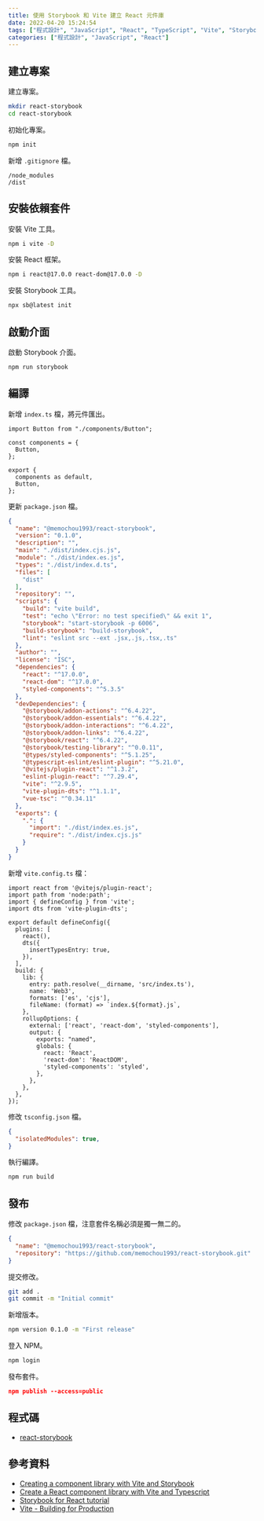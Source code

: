 ```yaml
---
title: 使用 Storybook 和 Vite 建立 React 元件庫
date: 2022-04-20 15:24:54
tags: ["程式設計", "JavaScript", "React", "TypeScript", "Vite", "Storybook"]
categories: ["程式設計", "JavaScript", "React"]
---
```


## 建立專案

建立專案。

```BASH
mkdir react-storybook
cd react-storybook
```

初始化專案。

```BASH
npm init
```

新增 `.gitignore` 檔。

```ENV
/node_modules
/dist
```

## 安裝依賴套件

安裝 Vite 工具。

```BASH
npm i vite -D
```

安裝 React 框架。

```BASH
npm i react@17.0.0 react-dom@17.0.0 -D
```

安裝 Storybook 工具。

```BASH
npx sb@latest init
```

## 啟動介面

啟動 Storybook 介面。

```BASH
npm run storybook
```

## 編譯

新增 `index.ts` 檔，將元件匯出。

```TS
import Button from "./components/Button";

const components = {
  Button,
};

export {
  components as default,
  Button,
};
```

更新 `package.json` 檔。

```JSON
{
  "name": "@memochou1993/react-storybook",
  "version": "0.1.0",
  "description": "",
  "main": "./dist/index.cjs.js",
  "module": "./dist/index.es.js",
  "types": "./dist/index.d.ts",
  "files": [
    "dist"
  ],
  "repository": "",
  "scripts": {
    "build": "vite build",
    "test": "echo \"Error: no test specified\" && exit 1",
    "storybook": "start-storybook -p 6006",
    "build-storybook": "build-storybook",
    "lint": "eslint src --ext .jsx,.js,.tsx,.ts"
  },
  "author": "",
  "license": "ISC",
  "dependencies": {
    "react": "^17.0.0",
    "react-dom": "^17.0.0",
    "styled-components": "^5.3.5"
  },
  "devDependencies": {
    "@storybook/addon-actions": "^6.4.22",
    "@storybook/addon-essentials": "^6.4.22",
    "@storybook/addon-interactions": "^6.4.22",
    "@storybook/addon-links": "^6.4.22",
    "@storybook/react": "^6.4.22",
    "@storybook/testing-library": "^0.0.11",
    "@types/styled-components": "^5.1.25",
    "@typescript-eslint/eslint-plugin": "^5.21.0",
    "@vitejs/plugin-react": "^1.3.2",
    "eslint-plugin-react": "^7.29.4",
    "vite": "^2.9.5",
    "vite-plugin-dts": "^1.1.1",
    "vue-tsc": "^0.34.11"
  },
  "exports": {
    ".": {
      "import": "./dist/index.es.js",
      "require": "./dist/index.cjs.js"
    }
  }
}
```

新增 `vite.config.ts` 檔：

```TS
import react from '@vitejs/plugin-react';
import path from 'node:path';
import { defineConfig } from 'vite';
import dts from 'vite-plugin-dts';

export default defineConfig({
  plugins: [
    react(),
    dts({
      insertTypesEntry: true,
    }),
  ],
  build: {
    lib: {
      entry: path.resolve(__dirname, 'src/index.ts'),
      name: 'Web3',
      formats: ['es', 'cjs'],
      fileName: (format) => `index.${format}.js`,
    },
    rollupOptions: {
      external: ['react', 'react-dom', 'styled-components'],
      output: {
        exports: "named",
        globals: {
          react: 'React',
          'react-dom': 'ReactDOM',
          'styled-components': 'styled',
        },
      },
    },
  },
});
```

修改 `tsconfig.json` 檔。

```JSON
{
  "isolatedModules": true,
}
```

執行編譯。

```BASH
npm run build
```

## 發布

修改 `package.json` 檔，注意套件名稱必須是獨一無二的。

```JSON
{
  "name": "@memochou1993/react-storybook",
  "repository": "https://github.com/memochou1993/react-storybook.git"
}
```

提交修改。

```BASH
git add .
git commit -m "Initial commit"
```

新增版本。

```BASH
npm version 0.1.0 -m "First release"
```

登入 NPM。

```BASH
npm login
```

發布套件。

```JSON
npm publish --access=public
```

## 程式碼

- [react-storybook](https://github.com/memochou1993/react-storybook)

## 參考資料

- [Creating a component library with Vite and Storybook](https://divotion.com/blog/creating-a-component-library-with-vite-and-storybook)
- [Create a React component library with Vite and Typescript](https://dev.to/nicolaserny/create-a-react-component-library-with-vite-and-typescript-1ih9)
- [Storybook for React tutorial](https://storybook.js.org/tutorials/intro-to-storybook/react/zh-TW/get-started/)
- [Vite - Building for Production](https://cn.vitejs.dev/guide/build.html)
